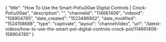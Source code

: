 {
    "title": "How To Use the Smart-Pot\u00ae Digital Controls | Crock-Pot\u00ae",
    "description": "",
    "channelid": "114661406",
    "videoid": "158904785",
    "date_created": "1523486902",
    "date_modified": "1524158688",
    "type": "captivate",
    "layout": "channelVideo",
    "url": "\/latest-videos\/how-to-use-the-smart-pot-digital-controls-crock-pot\/114661406-158904785"
}